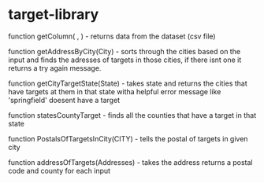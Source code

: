 # target-library

function getColumn( , ) - returns data from the dataset (csv file)

function getAddressByCity(City) - sorts through the cities based on the input and finds the adresses of targets in those cities, if there isnt one it returns a try again message.

function getCityTargetState(State) - takes state and returns the cities that have targets at them in that state witha helpful error message like 'springfield' doesent have a target

function statesCountyTarget - finds all the counties that have a target in that state

function PostalsOfTargetsInCity(CITY) - tells the postal of targets in given city

function addressOfTargets(Addresses) - takes the address returns a postal code and county for each input
